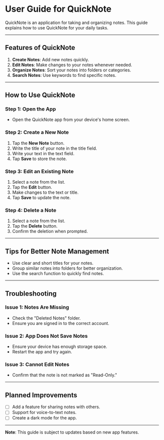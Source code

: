 # User Guide for **QuickNote**  

QuickNote is an application for taking and organizing notes. This guide explains how to use QuickNote for your daily tasks.  

---

## Features of QuickNote  
1. **Create Notes**: Add new notes quickly.  
2. **Edit Notes**: Make changes to your notes whenever needed.  
3. **Organize Notes**: Sort your notes into folders or categories.  
4. **Search Notes**: Use keywords to find specific notes.  

---

## How to Use QuickNote  

### Step 1: Open the App  
- Open the QuickNote app from your device's home screen.  

### Step 2: Create a New Note  
1. Tap the **New Note** button.  
2. Write the title of your note in the title field.  
3. Write your text in the text field.  
4. Tap **Save** to store the note.  

### Step 3: Edit an Existing Note  
1. Select a note from the list.  
2. Tap the **Edit** button.  
3. Make changes to the text or title.  
4. Tap **Save** to update the note.  

### Step 4: Delete a Note  
1. Select a note from the list.  
2. Tap the **Delete** button.  
3. Confirm the deletion when prompted.  

---

## Tips for Better Note Management  
- Use clear and short titles for your notes.  
- Group similar notes into folders for better organization.  
- Use the search function to quickly find notes.  

---

## Troubleshooting  

### Issue 1: Notes Are Missing  
- Check the "Deleted Notes" folder.  
- Ensure you are signed in to the correct account.  

### Issue 2: App Does Not Save Notes  
- Ensure your device has enough storage space.  
- Restart the app and try again.  

### Issue 3: Cannot Edit Notes  
- Confirm that the note is not marked as "Read-Only."  

---

## Planned Improvements  
- [ ] Add a feature for sharing notes with others.  
- [ ] Support for voice-to-text notes.  
- [ ] Create a dark mode for the app.  

---

**Note**: This guide is subject to updates based on new app features.  
